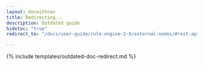```yaml
---
layout: docwithnav
title: Redirecting...
description: Outdated guide
hidetoc: "true"
redirect_to: "/docs/user-guide/rule-engine-2-0/external-nodes/#rest-api-call-node"

---
```


{% include templates/outdated-doc-redirect.md %}
